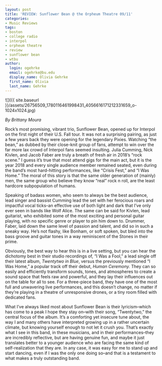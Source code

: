 ```yaml
---
layout: post
title: 'REVIEW: Sunflower Bean @ the Orpheum Theatre 09/11'
categories:
- Music Reviews
tags:
- boston
- college radio
- interpol
- orpheum theatre
- review
- sunflower bean
- wtbu
author:
  login: ogehrke
  email: ogehrke@bu.edu
  display_name: Olivia Gehrke
  first_name: Olivia
  last_name: Gehrke
---
```

![]({{ site.baseurl }}/assets/26756509_1780116461998431_4056616171212331659_o-1024x1024.jpg)

_By Brittany Moura_

Rock’s most promising, vibrant trio, Sunflower Bean, opened up for Interpol on the first night of their U.S. Fall tour. It was not a surprising pairing, as just a few years back they were opening for the legendary Pixies. Watching “the bean,” as dubbed by their close-knit group of fans, attempt to win over the far more lax crowd of Interpol fans seemed insulting. Julia Cumming, Nick Kivlen, and Jacob Faber are truly a breath of fresh air in 2018’s “rock scene.” I guess it’s true that most attend gigs for the main act, but it is the year 2018 and every single audience member remained seated, even during the band’s most hard-hitting performances, like “Crisis Fest,” and “I Was Home.” The moral of this story is that the same older generation of (mainly) men, the same group who believe they know “real” rock n roll, are the least hardcore subpopulation of humans.

Speaking of badass women, who seem to always be the best audience, lead singer and bassist Cumming lead the set with her ferocious roars and impactful vocal ticks–an effective use of both light and dark that I’ve only ever seen in bands like Wolf Alice. The same can be said for Kivlen, lead guitarist, who exhibited some of the most exciting and personal guitar playing, with no specific genre or player to pin him down to. Drummer, Faber, laid down the same level of passion and talent, and did so in such a sneaky way. He’s not flashy, like Bonham, or soft spoken, but bled into the bass groove and guitar tones in a way reminiscent of the Stones in their prime.

Obviously, the best way to hear this is in a live setting, but you can hear the dichotomy best in their studio recordings of, “I Was a Fool,” a lead single off their latest album, _Twentytwo in Blue_, versus the previously mentioned “I Was Home,” a popular track off their debut, _Human Ceremony._ They can so easily and efficiently transform sounds, tones, and atmospheres to create a sound space that feels raw and powerful, and they lay their influences out on the table for all to see. For a three-piece band, they have one of the most full and unwavering live performances, and this doesn’t change, no matter if they’re playing in a theatre of unresponsive drones, or a tiny room filled with dedicated fans.

What I’ve always liked most about Sunflower Bean is their lyricism–which has come to a peak I hope they stay on–with their song, “Twentytwo,” the central focus of the album. It’s a comforting yet insecure tune about, the way I and many others have interpreted growing up in a rather uncertain climate, but knowing yourself enough to not let it crush you. That’s exactly what I see in this band, in these musicians, and in their performances–they are incredibly reflective, but are having genuine fun, and maybe it just translates better to a younger audience who are facing the same kind of self-realization that they are. In any case, it was easy for me to stand up and start dancing, even if I was the only one doing so–and that is a testament to what makes a truly outstanding band.